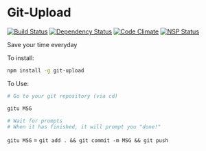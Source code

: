 Git-Upload
=====

[![Build Status](https://travis-ci.org/yxliang01/git-upload.svg?branch=master)](https://travis-ci.org/yxliang01/git-upload)
[![Dependency Status](https://david-dm.org/yxliang01/git-upload.svg)]()
[![Code Climate](https://codeclimate.com/github/yxliang01/git-upload/badges/gpa.svg)](https://codeclimate.com/github/yxliang01/git-upload)
[![NSP Status](https://nodesecurity.io/orgs/git-upload/projects/1cee5cb2-7bd7-4909-b25b-6cb6634e75f3/badge)](https://nodesecurity.io/orgs/git-upload/projects/1cee5cb2-7bd7-4909-b25b-6cb6634e75f3)

Save your time everyday

To install:
```bash
npm install -g git-upload
```

To Use:
```bash
# Go to your git repository (via cd) 

gitu MSG

# Wait for prompts
# When it has finished, it will prompt you "done!"
```

<!-- To install manually(for developing purpose):
```bash

``` -->


`gitu MSG` = `git add . && git commit -m MSG && git push`
